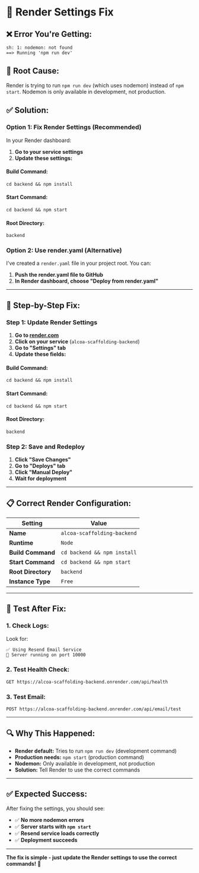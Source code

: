 # 🔧 Render Settings Fix

## ❌ **Error You're Getting:**
```
sh: 1: nodemon: not found
==> Running 'npm run dev'
```

## 🎯 **Root Cause:**
Render is trying to run `npm run dev` (which uses nodemon) instead of `npm start`. Nodemon is only available in development, not production.

## ✅ **Solution:**

### **Option 1: Fix Render Settings (Recommended)**

In your Render dashboard:

1. **Go to your service settings**
2. **Update these settings:**

#### **Build Command:**
```
cd backend && npm install
```

#### **Start Command:**
```
cd backend && npm start
```

#### **Root Directory:**
```
backend
```

### **Option 2: Use render.yaml (Alternative)**

I've created a `render.yaml` file in your project root. You can:

1. **Push the render.yaml file to GitHub**
2. **In Render dashboard, choose "Deploy from render.yaml"**

---

## 🚀 **Step-by-Step Fix:**

### **Step 1: Update Render Settings**

1. **Go to [render.com](https://render.com)**
2. **Click on your service** (`alcoa-scaffolding-backend`)
3. **Go to "Settings" tab**
4. **Update these fields:**

#### **Build Command:**
```
cd backend && npm install
```

#### **Start Command:**
```
cd backend && npm start
```

#### **Root Directory:**
```
backend
```

### **Step 2: Save and Redeploy**

1. **Click "Save Changes"**
2. **Go to "Deploys" tab**
3. **Click "Manual Deploy"**
4. **Wait for deployment**

---

## 📋 **Correct Render Configuration:**

| Setting | Value |
|---------|-------|
| **Name** | `alcoa-scaffolding-backend` |
| **Runtime** | `Node` |
| **Build Command** | `cd backend && npm install` |
| **Start Command** | `cd backend && npm start` |
| **Root Directory** | `backend` |
| **Instance Type** | `Free` |

---

## 🧪 **Test After Fix:**

### **1. Check Logs:**
Look for:
```
✅ Using Resend Email Service
🚀 Server running on port 10000
```

### **2. Test Health Check:**
```
GET https://alcoa-scaffolding-backend.onrender.com/api/health
```

### **3. Test Email:**
```
POST https://alcoa-scaffolding-backend.onrender.com/api/email/test
```

---

## 🔍 **Why This Happened:**

- **Render default:** Tries to run `npm run dev` (development command)
- **Production needs:** `npm start` (production command)
- **Nodemon:** Only available in development, not production
- **Solution:** Tell Render to use the correct commands

---

## ✅ **Expected Success:**

After fixing the settings, you should see:
- ✅ **No more nodemon errors**
- ✅ **Server starts with `npm start`**
- ✅ **Resend service loads correctly**
- ✅ **Deployment succeeds**

---

**The fix is simple - just update the Render settings to use the correct commands!** 🚀
